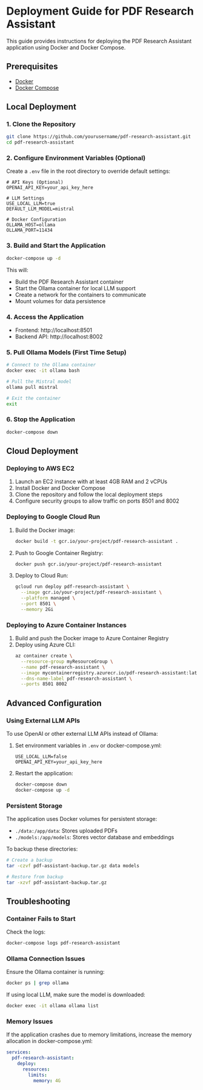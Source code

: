 # Deployment Guide for PDF Research Assistant

This guide provides instructions for deploying the PDF Research Assistant application using Docker and Docker Compose.

## Prerequisites

- [Docker](https://docs.docker.com/get-docker/)
- [Docker Compose](https://docs.docker.com/compose/install/)

## Local Deployment

### 1. Clone the Repository

```bash
git clone https://github.com/yourusername/pdf-research-assistant.git
cd pdf-research-assistant
```

### 2. Configure Environment Variables (Optional)

Create a `.env` file in the root directory to override default settings:

```
# API Keys (Optional)
OPENAI_API_KEY=your_api_key_here

# LLM Settings
USE_LOCAL_LLM=true
DEFAULT_LLM_MODEL=mistral

# Docker Configuration
OLLAMA_HOST=ollama
OLLAMA_PORT=11434
```

### 3. Build and Start the Application

```bash
docker-compose up -d
```

This will:
- Build the PDF Research Assistant container
- Start the Ollama container for local LLM support
- Create a network for the containers to communicate
- Mount volumes for data persistence

### 4. Access the Application

- Frontend: http://localhost:8501
- Backend API: http://localhost:8002

### 5. Pull Ollama Models (First Time Setup)

```bash
# Connect to the Ollama container
docker exec -it ollama bash

# Pull the Mistral model
ollama pull mistral

# Exit the container
exit
```

### 6. Stop the Application

```bash
docker-compose down
```

## Cloud Deployment

### Deploying to AWS EC2

1. Launch an EC2 instance with at least 4GB RAM and 2 vCPUs
2. Install Docker and Docker Compose
3. Clone the repository and follow the local deployment steps
4. Configure security groups to allow traffic on ports 8501 and 8002

### Deploying to Google Cloud Run

1. Build the Docker image:
   ```bash
   docker build -t gcr.io/your-project/pdf-research-assistant .
   ```

2. Push to Google Container Registry:
   ```bash
   docker push gcr.io/your-project/pdf-research-assistant
   ```

3. Deploy to Cloud Run:
   ```bash
   gcloud run deploy pdf-research-assistant \
     --image gcr.io/your-project/pdf-research-assistant \
     --platform managed \
     --port 8501 \
     --memory 2Gi
   ```

### Deploying to Azure Container Instances

1. Build and push the Docker image to Azure Container Registry
2. Deploy using Azure CLI:
   ```bash
   az container create \
     --resource-group myResourceGroup \
     --name pdf-research-assistant \
     --image mycontainerregistry.azurecr.io/pdf-research-assistant:latest \
     --dns-name-label pdf-research-assistant \
     --ports 8501 8002
   ```

## Advanced Configuration

### Using External LLM APIs

To use OpenAI or other external LLM APIs instead of Ollama:

1. Set environment variables in `.env` or docker-compose.yml:
   ```
   USE_LOCAL_LLM=false
   OPENAI_API_KEY=your_api_key_here
   ```

2. Restart the application:
   ```bash
   docker-compose down
   docker-compose up -d
   ```

### Persistent Storage

The application uses Docker volumes for persistent storage:

- `./data:/app/data`: Stores uploaded PDFs
- `./models:/app/models`: Stores vector database and embeddings

To backup these directories:

```bash
# Create a backup
tar -czvf pdf-assistant-backup.tar.gz data models

# Restore from backup
tar -xzvf pdf-assistant-backup.tar.gz
```

## Troubleshooting

### Container Fails to Start

Check the logs:
```bash
docker-compose logs pdf-research-assistant
```

### Ollama Connection Issues

Ensure the Ollama container is running:
```bash
docker ps | grep ollama
```

If using local LLM, make sure the model is downloaded:
```bash
docker exec -it ollama ollama list
```

### Memory Issues

If the application crashes due to memory limitations, increase the memory allocation in docker-compose.yml:

```yaml
services:
  pdf-research-assistant:
    deploy:
      resources:
        limits:
          memory: 4G
``` 